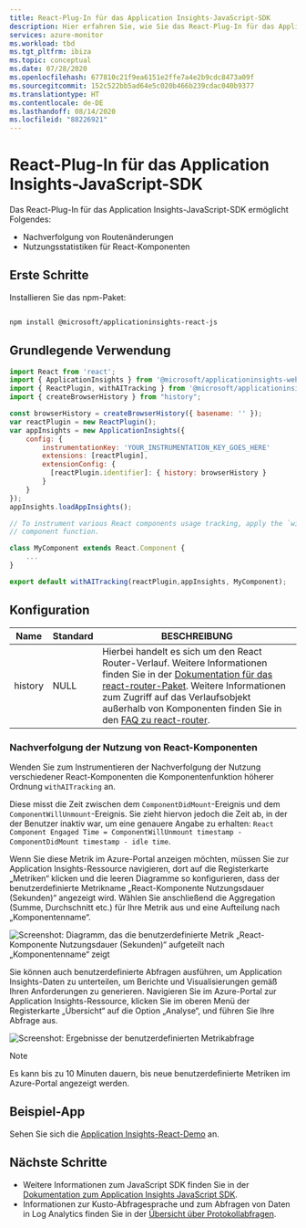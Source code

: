 ```yaml
---
title: React-Plug-In für das Application Insights-JavaScript-SDK
description: Hier erfahren Sie, wie Sie das React-Plug-In für das Application Insights-JavaScript-SDK installieren und verwenden.
services: azure-monitor
ms.workload: tbd
ms.tgt_pltfrm: ibiza
ms.topic: conceptual
ms.date: 07/28/2020
ms.openlocfilehash: 677810c21f9ea6151e2ffe7a4e2b9cdc8473a09f
ms.sourcegitcommit: 152c522bb5ad64e5c020b466b239cdac040b9377
ms.translationtype: HT
ms.contentlocale: de-DE
ms.lasthandoff: 08/14/2020
ms.locfileid: "88226921"
---
```

# <a name="react-plugin-for-application-insights-javascript-sdk"></a>React-Plug-In für das Application Insights-JavaScript-SDK

Das React-Plug-In für das Application Insights-JavaScript-SDK ermöglicht Folgendes:

- Nachverfolgung von Routenänderungen
- Nutzungsstatistiken für React-Komponenten

## <a name="getting-started"></a>Erste Schritte

Installieren Sie das npm-Paket:

```bash

npm install @microsoft/applicationinsights-react-js

```

## <a name="basic-usage"></a>Grundlegende Verwendung

```javascript
import React from 'react';
import { ApplicationInsights } from '@microsoft/applicationinsights-web';
import { ReactPlugin, withAITracking } from '@microsoft/applicationinsights-react-js';
import { createBrowserHistory } from "history";

const browserHistory = createBrowserHistory({ basename: '' });
var reactPlugin = new ReactPlugin();
var appInsights = new ApplicationInsights({
    config: {
        instrumentationKey: 'YOUR_INSTRUMENTATION_KEY_GOES_HERE'
        extensions: [reactPlugin],
        extensionConfig: {
          [reactPlugin.identifier]: { history: browserHistory }
        }
    }
});
appInsights.loadAppInsights();

// To instrument various React components usage tracking, apply the `withAITracking` higher-order
// component function.

class MyComponent extends React.Component {
    ...
}

export default withAITracking(reactPlugin,appInsights, MyComponent);

```

## <a name="configuration"></a>Konfiguration

| Name    | Standard | BESCHREIBUNG                                                                                                    |
|---------|---------|----------------------------------------------------------------------------------------------------------------|
| history | NULL    | Hierbei handelt es sich um den React Router-Verlauf. Weitere Informationen finden Sie in der [Dokumentation für das react-router-Paket](https://reactrouter.com/web/api/history). Weitere Informationen zum Zugriff auf das Verlaufsobjekt außerhalb von Komponenten finden Sie in den [FAQ zu react-router](https://github.com/ReactTraining/react-router/blob/master/FAQ.md#how-do-i-access-the-history-object-outside-of-components).    |

### <a name="react-components-usage-tracking"></a>Nachverfolgung der Nutzung von React-Komponenten

Wenden Sie zum Instrumentieren der Nachverfolgung der Nutzung verschiedener React-Komponenten die Komponentenfunktion höherer Ordnung `withAITracking` an.

Diese misst die Zeit zwischen dem `ComponentDidMount`-Ereignis und dem `ComponentWillUnmount`-Ereignis. Sie zieht hiervon jedoch die Zeit ab, in der der Benutzer inaktiv war, um eine genauere Angabe zu erhalten: `React Component Engaged Time = ComponentWillUnmount timestamp - ComponentDidMount timestamp - idle time`.

Wenn Sie diese Metrik im Azure-Portal anzeigen möchten, müssen Sie zur Application Insights-Ressource navigieren, dort auf die Registerkarte „Metriken“ klicken und die leeren Diagramme so konfigurieren, dass der benutzerdefinierte Metrikname „React-Komponente Nutzungsdauer (Sekunden)“ angezeigt wird. Wählen Sie anschließend die Aggregation (Summe, Durchschnitt etc.) für Ihre Metrik aus und eine Aufteilung nach „Komponentenname“.

![Screenshot: Diagramm, das die benutzerdefinierte Metrik „React-Komponente Nutzungsdauer (Sekunden)“ aufgeteilt nach „Komponentenname“ zeigt](./media/javascript-react-plugin/chart.png)

Sie können auch benutzerdefinierte Abfragen ausführen, um Application Insights-Daten zu unterteilen, um Berichte und Visualisierungen gemäß Ihren Anforderungen zu generieren. Navigieren Sie im Azure-Portal zur Application Insights-Ressource, klicken Sie im oberen Menü der Registerkarte „Übersicht“ auf die Option „Analyse“, und führen Sie Ihre Abfrage aus.

![Screenshot: Ergebnisse der benutzerdefinierten Metrikabfrage](./media/javascript-react-plugin/query.png)

> [!NOTE]
> Es kann bis zu 10 Minuten dauern, bis neue benutzerdefinierte Metriken im Azure-Portal angezeigt werden.

## <a name="sample-app"></a>Beispiel-App

Sehen Sie sich die [Application Insights-React-Demo](https://github.com/Azure-Samples/application-insights-react-demo) an.

## <a name="next-steps"></a>Nächste Schritte

- Weitere Informationen zum JavaScript SDK finden Sie in der [Dokumentation zum Application Insights JavaScript SDK](javascript.md).
- Informationen zur Kusto-Abfragesprache und zum Abfragen von Daten in Log Analytics finden Sie in der [Übersicht über Protokollabfragen](../../azure-monitor/log-query/log-query-overview.md).

